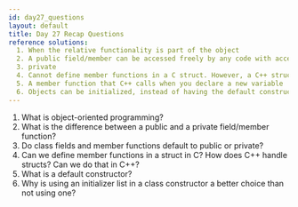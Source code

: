 ```yaml
---
id: day27_questions
layout: default
title: Day 27 Recap Questions
reference solutions:
  1. When the relative functionality is part of the object
  2. A public field/member can be accessed freely by any code with access to the class definition. A private field/member can only be accessed from other member functions in the class.
  3. private
  4. Cannot define member functions in a C struct. However, a C++ struct is like a C++ class but all members are default public, so it can have member functions.
  5. A member function that C++ calls when you declare a new variable
  6. Objects can be initialized, instead of having the default constructor called first and then having the value reset.
---
```


1. What is object-oriented programming?
2. What is the difference between a public and a private field/member function?
3. Do class fields and member functions default to public or private?
4. Can we define member functions in a struct in C? How does C++ handle structs? Can we do that in C++?
5. What is a default constructor?
6. Why is using an initializer list in a class constructor a better choice than not using one?
